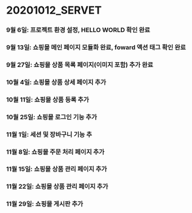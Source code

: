 # 20201012_SERVET
### 9월 6일: 프로젝트 환경 설정, HELLO WORLD 확인 완료
### 9월 13일: 쇼핑몰 메인 페이지 모듈화 완료, foward 액션 태그 확인 완료
### 9월 27일: 쇼핑몰 상품 목록 페이지(이미지 포함) 추가 완료
### 10월 4일: 쇼핑몰 상품 상세 페이지 추가
### 10월 11일: 쇼핑몰 상품 등록 추가
### 10월 25일: 쇼핑몰 로그인 기능 추가
### 11월 1일: 세션 및 장바구니 기능 추
### 11월 8일: 쇼핑몰 주문 처리 페이지 추가
### 11월 15일: 쇼핑몰 상품 관리 페이지 추가
### 11월 22일: 쇼핑몰 상품 관리 페이지 추가
### 11월 29일: 쇼핑몰 게시판 추가

